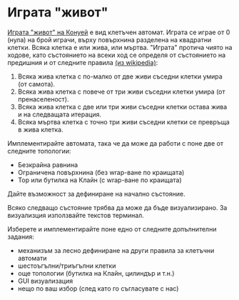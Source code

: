 # Играта "живот"

[Играта "живот" на Конуей](http://en.wikipedia.org/wiki/Conway's_Game_of_Life) е вид клетъчен автомат. Играта се играе от 0 (нула) на брой играчи, върху повърхнина разделена на квадратни клетки. Всяка клетка е или жива, или мъртва. "Играта" протича чиято на ходове, като състоянието на всеки ход се определя от състоянието на предишния и от следните правила [(из wikipedia)](http://en.wikipedia.org/wiki/Conway's_Game_of_Life#Rules):

1. Всяка жива клетка с по-малко от две живи съседни клетки умира (от самота).
2. Всяка жива клетка с повече от три живи съседни клетки умира (от пренаселеност).
3. Всяка жива клетка с две или три живи съседни клетки остава жива и на следващата итерация.
4. Всяка мъртва клетка с точно три живи съседни клетки се превръща в жива клетка.

Имплементирайте автомата, така че да може да работи с поне две от следните топологии:

* Безкрайна равнина
* Ограничена повърхнина (без wrap-ване по краищата)
* Тор или бутилка на Клайн (с wrap-ване по краищата)

Дайте възможност за дефиниране на начално състояние.

Всяко следващо състояние трябва да може да бъде визуализирано. За визуализция използвайте текстов терминал.

Изберете и имплементирайте поне едно от следните допълнителни задания:

* механизъм за лесно дефиниране на други правила за клетъчни автомати
* шестоъгълни/триъгълни клетки
* още топологии (бутилка на Клайн, цилиндър и т.н.)
* GUI визуализация
* нещо по ваш избор (след като го съгласувате с нас)